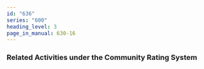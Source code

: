 ```yaml
---
id: "636"
series: "600"
heading_level: 3
page_in_manual: 630-16
---
```


### Related Activities under the Community Rating System